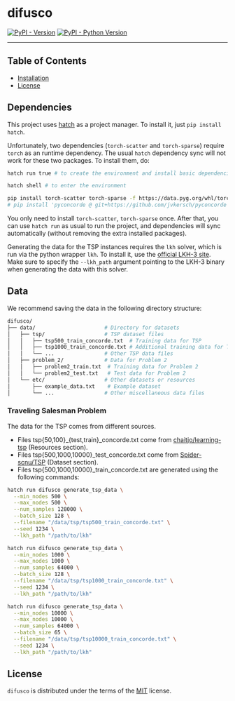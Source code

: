 # difusco

[![PyPI - Version](https://img.shields.io/pypi/v/difusco.svg)](https://pypi.org/project/difusco)
[![PyPI - Python Version](https://img.shields.io/pypi/pyversions/difusco.svg)](https://pypi.org/project/difusco)

-----

## Table of Contents

- [Installation](#installation)
- [License](#license)

## Dependencies

This project uses [hatch](https://hatch.pypa.io/) as a project manager. To install it, just `pip install hatch`. 

Unfortunately, two dependencies (`torch-scatter` and `torch-sparse`) require `torch` as an runtime dependency. The usual `hatch` dependency sync will not work for these two packages. To install them, do:

```bash
hatch run true # to create the environment and install basic dependencies

hatch shell # to enter the environment

pip install torch-scatter torch-sparse -f https://data.pyg.org/whl/torch-2.3.1+cpu.html
# pip install 'pyconcorde @ git+https://github.com/jvkersch/pyconcorde' -> currently not working

```
You only need to install `torch-scatter`, `torch-sparse` once. After that, you can use `hatch run` as usual to run the project, and dependencies will sync automatically (without removing the extra installed packages).

Generating the data for the TSP instances requires the `lkh` solver, which is run via the python wrapper `lkh`. To install it, use the [official LKH-3 site](
http://akira.ruc.dk/~keld/research/LKH-3/). Make sure to specify the ``--lkh_path`` argument pointing to the LKH-3 binary when generating the data with this solver.


## Data

We recommend saving the data in the following directory structure:

```bash
difusco/
├── data/                      # Directory for datasets
│   ├── tsp/                   # TSP dataset files
│   │   ├── tsp500_train_concorde.txt  # Training data for TSP
│   │   ├── tsp1000_train_concorde.txt # Additional training data for TSP
│   │   └── ...                # Other TSP data files
│   ├── problem_2/             # Data for Problem 2
│   │   ├── problem2_train.txt  # Training data for Problem 2
│   │   └── problem2_test.txt   # Test data for Problem 2
│   └── etc/                   # Other datasets or resources
│       ├── example_data.txt    # Example dataset
│       └── ...                # Other miscellaneous data files
```
### Traveling Salesman Problem

The data for the TSP comes from different sources. 
 - Files tsp{50,100}_{test,train}_concorde.txt come from [chaitjo/learning-tsp](https://github.com/chaitjo/learning-tsp) (Resources section).
 - Files tsp{500,1000,10000}_test_concorde.txt come from [Spider-scnu/TSP](https://github.com/Spider-scnu/TSP) (Dataset section).
 - Files tsp{500,1000,10000}_train_concorde.txt are generated using the following commands:

```bash
hatch run difusco generate_tsp_data \
  --min_nodes 500 \
  --max_nodes 500 \
  --num_samples 128000 \
  --batch_size 128 \
  --filename "/data/tsp/tsp500_train_concorde.txt" \
  --seed 1234 \
  --lkh_path "/path/to/lkh"
```

```bash
hatch run difusco generate_tsp_data \
  --min_nodes 1000 \
  --max_nodes 1000 \
  --num_samples 64000 \
  --batch_size 128 \
  --filename "/data/tsp/tsp1000_train_concorde.txt" \
  --seed 1234 \
  --lkh_path "/path/to/lkh"
```

```bash
hatch run difusco generate_tsp_data \
  --min_nodes 10000 \
  --max_nodes 10000 \
  --num_samples 64000 \
  --batch_size 65 \
  --filename "/data/tsp/tsp10000_train_concorde.txt" \
  --seed 1234 \
  --lkh_path "/path/to/lkh"
```


## License

`difusco` is distributed under the terms of the [MIT](https://spdx.org/licenses/MIT.html) license.
